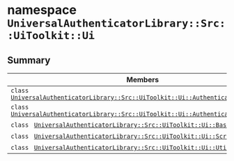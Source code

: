 # namespace `UniversalAuthenticatorLibrary::Src::UiToolkit::Ui` 

## Summary

 Members                                | Descriptions                                
----------------------------------------|---------------------------------------------
`class ` [`UniversalAuthenticatorLibrary::Src::UiToolkit::Ui::AuthenticatorButtonItem`](.github/workflows/documentation/md/UniversalAuthenticatorLibrary--Src--UiToolkit--Ui--AuthenticatorButtonItem.md#class_universal_authenticator_library_1_1_src_1_1_ui_toolkit_1_1_ui_1_1_authenticator_button_item) | 
`class ` [`UniversalAuthenticatorLibrary::Src::UiToolkit::Ui::AuthenticatorsPanel`](.github/workflows/documentation/md/UniversalAuthenticatorLibrary--Src--UiToolkit--Ui--AuthenticatorsPanel.md#class_universal_authenticator_library_1_1_src_1_1_ui_toolkit_1_1_ui_1_1_authenticators_panel) | 
`class ` [`UniversalAuthenticatorLibrary::Src::UiToolkit::Ui::BasicControl`](.github/workflows/documentation/md/UniversalAuthenticatorLibrary--Src--UiToolkit--Ui--BasicControl.md#class_universal_authenticator_library_1_1_src_1_1_ui_toolkit_1_1_ui_1_1_basic_control) | 
`class ` [`UniversalAuthenticatorLibrary::Src::UiToolkit::Ui::ScreenBase`](.github/workflows/documentation/md/UniversalAuthenticatorLibrary--Src--UiToolkit--Ui--ScreenBase.md#class_universal_authenticator_library_1_1_src_1_1_ui_toolkit_1_1_ui_1_1_screen_base) | 
`class ` [`UniversalAuthenticatorLibrary::Src::UiToolkit::Ui::Utils`](.github/workflows/documentation/md/UniversalAuthenticatorLibrary--Src--UiToolkit--Ui--Utils.md#class_universal_authenticator_library_1_1_src_1_1_ui_toolkit_1_1_ui_1_1_utils) | 


